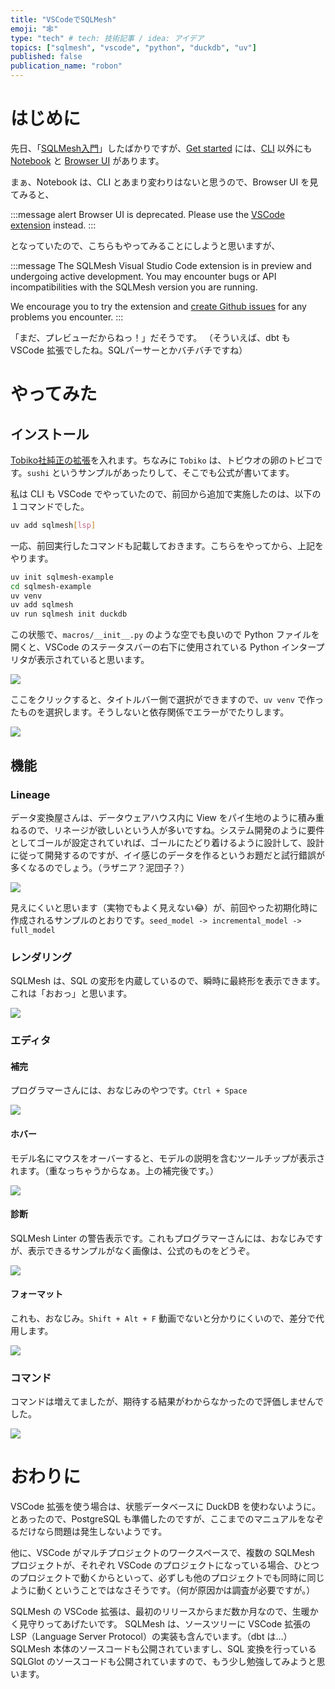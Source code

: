 ```yaml
---
title: "VSCodeでSQLMesh"
emoji: "🕸"
type: "tech" # tech: 技術記事 / idea: アイデア
topics: ["sqlmesh", "vscode", "python", "duckdb", "uv"]
published: false
publication_name: "robon"
---
```


# はじめに
先日、「[SQLMesh入門](https://zenn.dev/robon/articles/c8928f88f62218)」したばかりですが、[Get started](https://sqlmesh.readthedocs.io/en/stable/quick_start/) には、[CLI](https://sqlmesh.readthedocs.io/en/stable/quickstart/cli/) 以外にも [Notebook](https://sqlmesh.readthedocs.io/en/stable/quickstart/notebook/) と [Browser UI](https://sqlmesh.readthedocs.io/en/stable/quickstart/ui/) があります。

まぁ、Notebook は、CLI とあまり変わりはないと思うので、Browser UI を見てみると、

:::message alert
Browser UI is deprecated. Please use the [VSCode extension](https://sqlmesh.readthedocs.io/en/stable/guides/vscode/) instead.
:::

となっていたので、こちらもやってみることにしようと思いますが、

:::message
The SQLMesh Visual Studio Code extension is in preview and undergoing active development. You may encounter bugs or API incompatibilities with the SQLMesh version you are running.

We encourage you to try the extension and [create Github issues](https://github.com/tobikodata/sqlmesh/issues) for any problems you encounter.
:::

「まだ、プレビューだからねっ！」だそうです。
（そういえば、dbt も VSCode 拡張でしたね。SQLパーサーとかバチバチですね）

# やってみた
## インストール
[Tobiko社純正の拡張](https://marketplace.visualstudio.com/items?itemName=tobikodata.sqlmesh)を入れます。ちなみに `Tobiko` は、トビウオの卵のトビコです。`sushi` というサンプルがあったりして、そこでも公式が書いてます。

私は CLI も VSCode でやっていたので、前回から追加で実施したのは、以下の１コマンドでした。

```bash
uv add sqlmesh[lsp]
```

一応、前回実行したコマンドも記載しておきます。こちらをやってから、上記をやります。

```bash
uv init sqlmesh-example
cd sqlmesh-example
uv venv
uv add sqlmesh
uv run sqlmesh init duckdb
```

この状態で、`macros/__init__.py` のような空でも良いので Python ファイルを開くと、VSCode のステータスバーの右下に使用されている Python インタープリタが表示されていると思います。

![](/images/2cca1898b60468/statusbar.png)

ここをクリックすると、タイトルバー側で選択ができますので、`uv venv` で作ったものを選択します。そうしないと依存関係でエラーがでたりします。

![](/images/2cca1898b60468/titlebar.png)

## 機能
### Lineage
データ変換屋さんは、データウェアハウス内に View をパイ生地のように積み重ねるので、リネージが欲しいという人が多いですね。システム開発のように要件としてゴールが設定されていれば、ゴールにたどり着けるように設計して、設計に従って開発するのですが、イイ感じのデータを作るというお題だと試行錯誤が多くなるのでしょう。（ラザニア？泥団子？）

![](/images/2cca1898b60468/lineage.png)

見えにくいと思います（実物でもよく見えない😂）が、前回やった初期化時に作成されるサンプルのとおりです。`seed_model -> incremental_model -> full_model`

### レンダリング
SQLMesh は、SQL の変形を内蔵しているので、瞬時に最終形を表示できます。これは「おおっ」と思います。

![](/images/2cca1898b60468/rendered.png)

### エディタ
#### 補完
プログラマーさんには、おなじみのやつです。`Ctrl + Space`

![](/images/2cca1898b60468/hokan.png)

#### ホバー
モデル名にマウスをオーバーすると、モデルの説明を含むツールチップが表示されます。（重なっちゃうからなぁ。上の補完後です。）

![](/images/2cca1898b60468/hover.png)

#### 診断
SQLMesh Linter の警告表示です。これもプログラマーさんには、おなじみですが、表示できるサンプルがなく画像は、公式のものをどうぞ。

![](https://sqlmesh.readthedocs.io/en/stable/guides/vscode/diagnostics.png)

#### フォーマット
これも、おなじみ。`Shift + Alt + F` 動画でないと分かりにくいので、差分で代用します。

![](/images/2cca1898b60468/format.png)

### コマンド
コマンドは増えてましたが、期待する結果がわからなかったので評価しませんでした。

![](/images/2cca1898b60468/command.png)

# おわりに
VSCode 拡張を使う場合は、状態データベースに DuckDB を使わないように。とあったので、PostgreSQL も準備したのですが、ここまでのマニュアルをなぞるだけなら問題は発生しないようです。

他に、VSCode がマルチプロジェクトのワークスペースで、複数の SQLMesh プロジェクトが、それぞれ VSCode のプロジェクトになっている場合、ひとつのプロジェクトで動くからといって、必ずしも他のプロジェクトでも同時に同じように動くということではなさそうです。（何が原因かは調査が必要ですが。）

SQLMesh の VSCode 拡張は、最初のリリースからまだ数か月なので、生暖かく見守りってあげたいです。
SQLMesh は、ソースツリーに VSCode 拡張の LSP（Language Server Protocol）の実装も含んでいます。（dbt は…）
SQLMesh 本体のソースコードも公開されていますし、SQL 変換を行っている SQLGlot のソースコードも公開されていますので、もう少し勉強してみようと思います。
